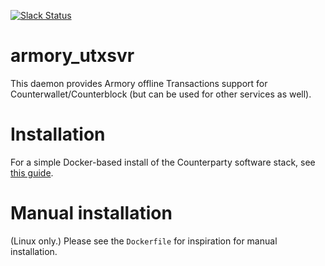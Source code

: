 [![Slack Status](http://slack.counterparty.io/badge.svg)](http://slack.counterparty.io)

armory_utxsvr
==============

This daemon provides Armory offline Transactions support for Counterwallet/Counterblock (but can be used for other services as well).

# Installation

For a simple Docker-based install of the Counterparty software stack, see [this guide](http://counterparty.io/docs/federated_node/).

# Manual installation

(Linux only.) Please see the `Dockerfile` for inspiration for manual installation.
